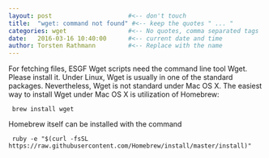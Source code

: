 ```yaml
---
layout: post                     #<-- don't touch
title:  "wget: command not found" #<-- keep the quotes " ... "
categories: wget                 #<-- No quotes, comma separated tags
date:   2016-03-16 10:40:00      #<-- current date and time
author: Torsten Rathmann         #<-- Replace with the name
---
```


For fetching files, ESGF Wget scripts need the command line tool Wget. Please install it. Under Linux, Wget is usually in one of the standard packages. Nevertheless, Wget is not standard under Mac OS X. The easiest way to install Wget under Mac OS X is utilization of Homebrew:

     brew install wget

Homebrew itself can be installed with the command

     ruby -e "$(curl -fsSL https://raw.githubusercontent.com/Homebrew/install/master/install)"


